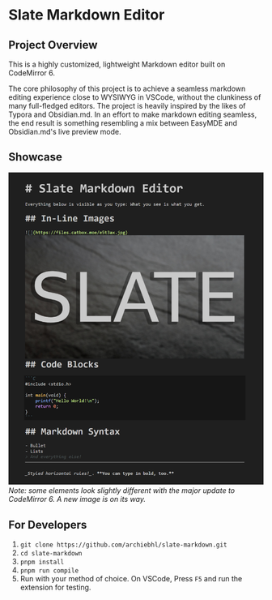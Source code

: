 # Slate Markdown Editor

## Project Overview

This is a highly customized, lightweight Markdown editor built on CodeMirror 6.

The core philosophy of this project is to achieve a seamless markdown editing experience close to WYSIWYG in VSCode, without the clunkiness of many full-fledged editors. The project is heavily inspired by the likes of Typora and Obsidian.md. In an effort to make markdown editing seamless, the end result is something resembling a mix between EasyMDE and Obsidian.md's live preview mode. 

## Showcase

![Slate Demo](media/Slate-Preview-0.0.1.jpg)
*Note: some elements look slightly different with the major update to CodeMirror 6. A new image is on its way.*

## For Developers

1. `git clone https://github.com/archiebhl/slate-markdown.git`
2. `cd slate-markdown`
3. `pnpm install`
4. `pnpm run compile`
5. Run with your method of choice. On VSCode, Press `F5` and run the extension for testing. 